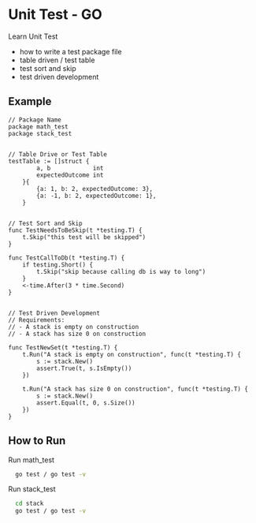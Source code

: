 
# Unit Test - GO

Learn Unit Test
- how to write a test package file 
- table driven / test table
- test sort and skip
- test driven development



## Example

```golang
// Package Name
package math_test
package stack_test


// Table Drive or Test Table
testTable := []struct {
		a, b            int
		expectedOutcome int
	}{
		{a: 1, b: 2, expectedOutcome: 3},
		{a: -1, b: 2, expectedOutcome: 1},
	}


// Test Sort and Skip
func TestNeedsToBeSkip(t *testing.T) {
	t.Skip("this test will be skipped")
}

func TestCallToDb(t *testing.T) {
	if testing.Short() {
		t.Skip("skip because calling db is way to long")
	}
	<-time.After(3 * time.Second)
}


// Test Driven Development
// Requirements:
// - A stack is empty on construction
// - A stack has size 0 on construction

func TestNewSet(t *testing.T) {
	t.Run("A stack is empty on construction", func(t *testing.T) {
		s := stack.New()
		assert.True(t, s.IsEmpty())
	})

	t.Run("A stack has size 0 on construction", func(t *testing.T) {
		s := stack.New()
		assert.Equal(t, 0, s.Size())
	})
}
```


## How to Run

Run math_test

```bash
  go test / go test -v
```

Run stack_test

```bash
  cd stack
  go test / go test -v
```

